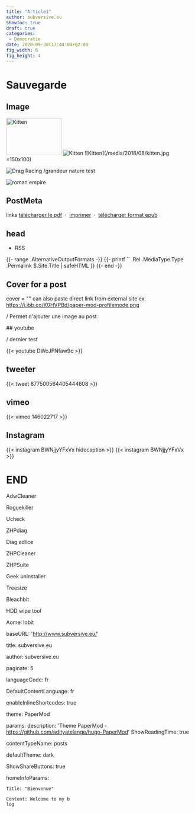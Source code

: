 ```yaml
---
title: "Article1"
author: subversive.eu
ShowToc: true
draft: true
categories:
 - Démocratie
date: 2020-09-30T17:44:04+02:00
fig_width: 6 
fig_height: 4 
---
```


# Sauvegarde
## Image
<img src="/media/2018/08/kitten.jpg" alt="Kitten"
	title="A cute kitten" width="150" height="100" />
![Kitten](/media/2018/08/kitten.jpg "A cute kitten")
![Kitten](/media/2018/08/kitten.jpg =150x100)

![Drag Racing](/media/logo.png "coucou")
/grandeur nature test

![](/media/roman300AD.png "roman empire")

## PostMeta

links
<a name="Télécharger" href="/pdf/{{ .Title }}.pdf" target="_blank" rel="noopener noreferrer" download>télécharger le pdf</a>
&nbsp;·&nbsp;
<a name ="Imprimer" href="javascript:if(window.print)window.print()">imprimer</a>
&nbsp;·&nbsp;
<a name="Télécharger" href="/epub/{{ .Title }}.epub" target="_blank" rel="noopener noreferrer" download>télécharger format epub</a>
  
## head 
* RSS
<link rel="alternate" type="application/rss+xml" href="https://subversive.eu/posts/index.xml" title="subversive.eu">
{{- range .AlternativeOutputFormats -}}
{{- printf `<link rel="%s" type="%s" href="%s" title="%s" />` .Rel .MediaType.Type .Permalink $.Site.Title | safeHTML }}
{{- end -}}

## Cover for a post

cover = "<absolute image url>"
  can also paste direct link from external site
  ex. https://i.ibb.co/K0HVPBd/paper-mod-profilemode.png

/ Permet d'ajouter une image au post.

## youtube


/ dernier test

{{< youtube DWcJFNfaw9c >}}

## tweeter

{{< tweet 877500564405444608 >}}

## vimeo

{{< vimeo 146022717 >}}

## Instagram
{{< instagram BWNjjyYFxVx hidecaption >}}
{{< instagram BWNjjyYFxVx >}}
# END
AdwCleaner

Roguekiller

Ucheck


ZHPdiag


Diag adlice

ZHPCleaner

ZHPSuite

Geek uninstaller

Treesize

Bleachbit

HDD wipe tool

Aomei
Iobit

baseURL: 'http://www.subversive.eu/'

title: subversive.eu

author: subversive.eu

paginate: 5

languageCode: fr

DefaultContentLanguage: fr

enableInlineShortcodes: true

theme: PaperMod

params:
  description: 'Theme PaperMod -
   https://github.com/adityatelange/hugo-PaperMod'
  ShowReadingTime: true

  contentTypeName: posts

  defaultTheme: dark

  ShowShareButtons: true





  homeInfoParams:

    Title: "Bienvenue"

    Content: Welcome to my b
    log